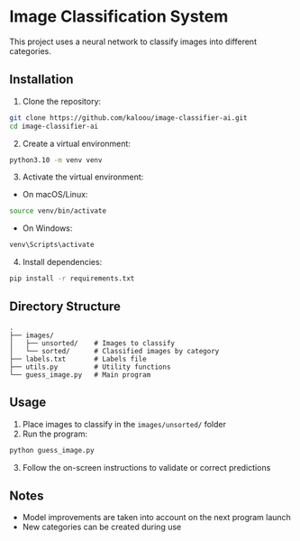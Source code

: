 # Image Classification System

This project uses a neural network to classify images into different categories.

## Installation

1. Clone the repository:

```bash
git clone https://github.com/kaloou/image-classifier-ai.git
cd image-classifier-ai
```

2. Create a virtual environment:

```bash
python3.10 -m venv venv
```

3. Activate the virtual environment:

- On macOS/Linux:

```bash
source venv/bin/activate
```

- On Windows:

```bash
venv\Scripts\activate
```

4. Install dependencies:

```bash
pip install -r requirements.txt
```

## Directory Structure

```
.
├── images/
│   ├── unsorted/    # Images to classify
│   └── sorted/      # Classified images by category
├── labels.txt       # Labels file
├── utils.py         # Utility functions
└── guess_image.py   # Main program
```

## Usage

1. Place images to classify in the `images/unsorted/` folder
2. Run the program:

```bash
python guess_image.py
```

3. Follow the on-screen instructions to validate or correct predictions

## Notes

- Model improvements are taken into account on the next program launch
- New categories can be created during use
